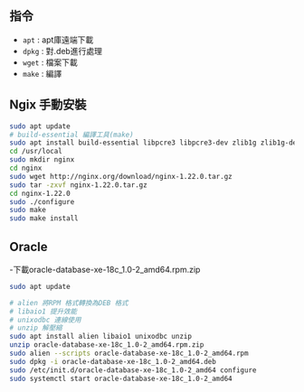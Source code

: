## 指令
- `apt` : apt庫遠端下載 
- `dpkg` : 對.deb進行處理
- `wget` : 檔案下載
- `make` : 編譯

## Ngix 手動安裝
```bash
sudo apt update
# build-essential 編譯工具(make)
sudo apt install build-essential libpcre3 libpcre3-dev zlib1g zlib1g-dev libssl-dev
cd /usr/local
sudo mkdir nginx
cd nginx
sudo wget http://nginx.org/download/nginx-1.22.0.tar.gz
sudo tar -zxvf nginx-1.22.0.tar.gz
cd nginx-1.22.0
sudo ./configure
sudo make
sudo make install
```

## Oracle 
-下載oracle-database-xe-18c_1.0-2_amd64.rpm.zip

```bash
sudo apt update

# alien 將RPM 格式轉換為DEB 格式
# libaio1 提升效能
# unixodbc 連線使用
# unzip 解壓縮
sudo apt install alien libaio1 unixodbc unzip
unzip oracle-database-xe-18c_1.0-2_amd64.rpm.zip
sudo alien --scripts oracle-database-xe-18c_1.0-2_amd64.rpm
sudo dpkg -i oracle-database-xe-18c_1.0-2_amd64.deb
sudo /etc/init.d/oracle-database-xe-18c_1.0-2_amd64 configure
sudo systemctl start oracle-database-xe-18c_1.0-2_amd64
```
